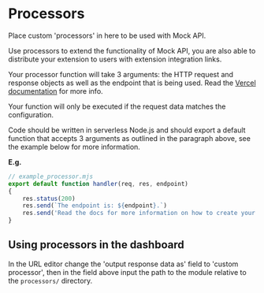 # Processors
Place custom 'processors' in here to be used with Mock API.

Use processors to extend the functionality of Mock API, you are also able to distribute your extension to users with extension integration links.

Your processor function will take 3 arguments: the HTTP request and response objects as well as the endpoint that is being used. Read the [Vercel documentation](https://vercel.com/docs/runtimes#official-runtimes/node-js) for more info.

Your function will only be executed if the request data matches the configuration.

Code should be written in serverless Node.js and should export a default function that accepts 3 arguments as outlined in the paragraph above, see the example below for more information.

**E.g.**

```js
// example_processor.mjs
export default function handler(req, res, endpoint)
{
    res.status(200)
    res.send(`The endpoint is: ${endpoint}.`)
    res.send('Read the docs for more information on how to create your own custom processor.')
}
```

## Using processors in the dashboard
In the URL editor change the 'output response data as' field to 'custom processor', then in the field above input the path to the module relative to the `processors/` directory.